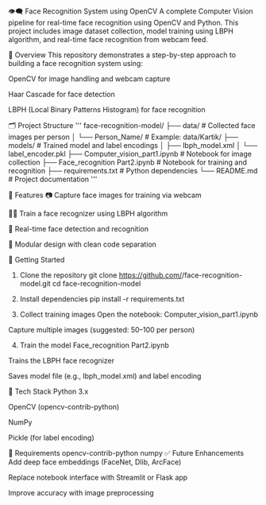 👁️‍🗨️ Face Recognition System using OpenCV
A complete Computer Vision pipeline for real-time face recognition using OpenCV and Python. This project includes image dataset collection, model training using LBPH algorithm, and real-time face recognition from webcam feed.

🧠 Overview
This repository demonstrates a step-by-step approach to building a face recognition system using:

OpenCV for image handling and webcam capture

Haar Cascade for face detection

LBPH (Local Binary Patterns Histogram) for face recognition

🗂️ Project Structure
'''
face-recognition-model/
├── data/                         # Collected face images per person
│   └── Person_Name/              # Example: data/Kartik/
├── models/                       # Trained model and label encodings
│   ├── lbph_model.xml
│   └── label_encoder.pkl
├── Computer_vision_part1.ipynb   # Notebook for image collection
├── Face_recognition Part2.ipynb  # Notebook for training and recognition
├── requirements.txt              # Python dependencies
└── README.md                     # Project documentation 
'''


🔧 Features
📷 Capture face images for training via webcam

👨‍🏫 Train a face recognizer using LBPH algorithm

🎯 Real-time face detection and recognition

🧱 Modular design with clean code separation

🚀 Getting Started
1. Clone the repository
git clone https://github.com/<your-username>/face-recognition-model.git
cd face-recognition-model

3. Install dependencies
pip install -r requirements.txt

4. Collect training images
Open the notebook:
Computer_vision_part1.ipynb

Capture multiple images (suggested: 50–100 per person)

4. Train the model
Face_recognition Part2.ipynb

Trains the LBPH face recognizer

Saves model file (e.g., lbph_model.xml) and label encoding

🧰 Tech Stack
Python 3.x

OpenCV (opencv-contrib-python)

NumPy

Pickle (for label encoding)

📁 Requirements
opencv-contrib-python
numpy
✅ Future Enhancements
Add deep face embeddings (FaceNet, Dlib, ArcFace)

Replace notebook interface with Streamlit or Flask app

Improve accuracy with image preprocessing
